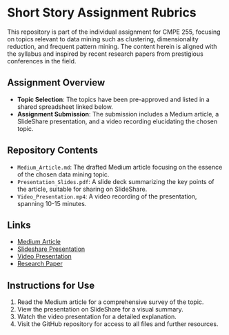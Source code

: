 # Short Story Assignment Rubrics

This repository is part of the individual assignment for CMPE 255, focusing on topics relevant to data mining such as clustering, dimensionality reduction, and frequent pattern mining. The content herein is aligned with the syllabus and inspired by recent research papers from prestigious conferences in the field.

## Assignment Overview

- **Topic Selection**: The topics have been pre-approved and listed in a shared spreadsheet linked below.
- **Assignment Submission**: The submission includes a Medium article, a SlideShare presentation, and a video recording elucidating the chosen topic.

## Repository Contents

- `Medium_Article.md`: The drafted Medium article focusing on the essence of the chosen data mining topic.
- `Presentation_Slides.pdf`: A slide deck summarizing the key points of the article, suitable for sharing on SlideShare.
- `Video_Presentation.mp4`: A video recording of the presentation, spanning 10-15 minutes.

## Links
- <a href="https://medium.com/@mansivekaria09/demystifying-recommender-systems-revolutionizing-decision-making-in-the-digital-age-f0e425cafbdf"> Medium Article</a>
- <a href="https://www.slideshare.net/mansivekaria09/a-survey-of-recommender-system-techniques-and-the-ecommerce-domainpptx"> Slideshare Presentation</a> 
- [Video Presentation](#add-your-github-video-link-here)
- [Research Paper](https://arxiv.org/pdf/2208.07399.pdf)
 
## Instructions for Use

1. Read the Medium article for a comprehensive survey of the topic.
2. View the presentation on SlideShare for a visual summary.
3. Watch the video presentation for a detailed explanation.
4. Visit the GitHub repository for access to all files and further resources.


